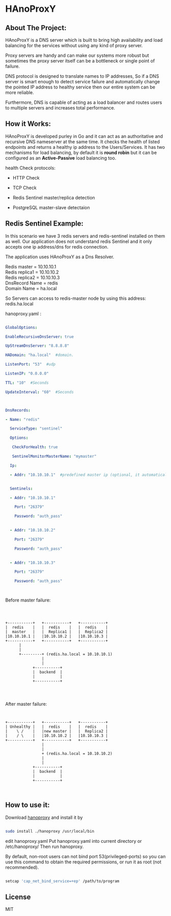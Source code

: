 # HAnoProxY

## About The Project:

HAnoProxY is a DNS server which is built to bring high availability and load balancing for the services without using any kind of proxy server.

  

Proxy servers are handy and can make our systems more robust but sometimes the proxy server itself can be a bottleneck or single point of failure.

  

DNS protocol is designed to translate names to IP addresses, So if a DNS server is smart enough to detect service failure and automatically change the pointed IP address to healthy service then our entire system can be more reliable.

Furthermore, DNS is capable of acting as a load balancer and routes users to multiple servers and increases total performance.

  

## How it Works:

  

HAnoProxY is developed purley in Go and it can act as an authoritative and recursive DNS nameserver at the same time. It checks the health of listed endpoints and returns a healthy ip address to the Users/Services. It has two mechanisms for load balancing, by default it is **round robin** but it can be configured as an **Active-Passive** load balancing too.

health Check protocols:

-   HTTP Check
    
-   TCP Check
    
-   Redis Sentinel master/replica detection
    
-   PostgreSQL master-slave detectaion
    

  
  

## Redis Sentinel Example:

In this scenario we have 3 redis servers and redis-sentinel installed on them as well. Our application does not understand redis Sentinel and it only accepts one ip address/dns for redis connection.

The application uses HAnoProxY as a Dns Resolver.

  
  

Redis master = 10.10.10.1   
Redis replica1 = 10.10.10.2   
Redis replica2 = 10.10.10.3   
DnsRecord Name = redis   
Domain Name = ha.local   



So Servers can access to redis-master node by using this address:   
redis.ha.local

  
  

hanoproxy.yaml :

  

```yaml

GlobalOptions:

EnableRecursiveDnsServer: true

UpStreamDnsServer: "8.8.8.8"

HADomain: "ha.local"  #domain.

ListenPort: "53"  #udp

ListenIP: "0.0.0.0"

TTL: "10"  #Seconds

UpdateInterval: "60"  #Seconds



DnsRecords:

- Name: "redis"

  ServiceType: "sentinel"

  Options:

   CheckForHealth: true

   SentinelMonitorMasterName: "mymaster"

  Ip:

  - Addr: "10.10.10.1"  #predefined master ip (optional, it automatically detected by server)


  Sentinels:

  - Addr: "10.10.10.1"

    Port: "26379"

    Password: "auth_pass"
    

  - Addr: "10.10.10.2"

    Port: "26379"

    Password: "auth_pass"
    

  - Addr: "10.10.10.3"

    Port: "26379"

    Password: "auth_pass"

  

```

Before master failure:

```



+-----------+   +-----------+   +-----------+
|  redis    |   |  redis    |   |  redis    |
|  master   |   |  Replica1 |   |  Replica2 |
|10.10.10.1 |   |10.10.10.2 |   |10.10.10.3 |
+-----------+   +-----------+   +-----------+
      |
      |
      +---------+ (redis.ha.local = 10.10.10.1)
                |
                |
            +-----------+
            |  backend  |
            |           |
            +-----------+




```

After master failure:

```


+-----------+   +-----------+   +-----------+
| Unhealthy |   |  redis    |   |  redis    |
|    \ /    |   |new master |   |  Replica2 |
|    / \    |   |10.10.10.2 |   |10.10.10.3 |
+-----------+   +-----------+   +-----------+
                |               
                |   
                + (redis.ha.local = 10.10.10.2)
                |
                |
            +-----------+
            |  backend  |
            |           |
            +-----------+



```

## How to use it:

  

Download [hanoproxy](https://github.com/Abbas-gheydi/hanoproxy/releases) and install it by

```bash

sudo install ./hanoproxy /usr/local/bin

```

edit hanoproxy.yaml
Put hanoproxy.yaml into current directory or /etc/hanoproxy/
Then run hanoproxy.

By default, non-root users can not bind port 53(privileged-ports) so you can use this command to obtain the required permissions, or run it as root (not recommended).


```bash

setcap 'cap_net_bind_service=+ep' /path/to/program

```

## License

MIT

